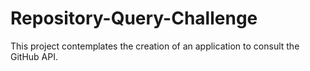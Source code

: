 # Repository-Query-Challenge
This project contemplates the creation of an application to consult the GitHub API.
